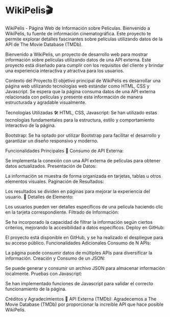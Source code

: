 # WikiPelis🎬
WikiPelis - Página Web de Información sobre Películas.
Bienvenido a WikiPelis, tu fuente de información cinematográfica. Este proyecto te permite explorar detalles fascinantes sobre películas utilizando datos de la API de The Movie Database (TMDb).

Bienvenido a WikiPelis, un proyecto de desarrollo web para mostrar información sobre películas utilizando datos de una API externa. Este proyecto está diseñado para cumplir con los requisitos del cliente y brindar una experiencia interactiva y atractiva para los usuarios.

Contexto del Proyecto
El objetivo principal de WikiPelis es desarrollar una página web utilizando tecnologías web estándar como HTML, CSS y Javascript. Se espera que la página consuma datos de una API externa relacionada con películas y presente esta información de manera estructurada y agradable visualmente.

Tecnologías Utilizadas 🛠️
HTML, CSS, Javascript: Se han utilizado estas tecnologías fundamentales para la estructura, estilo y comportamiento interactivo de la página.

Bootstrap: Se ha optado por utilizar Bootstrap para facilitar el desarrollo y garantizar un diseño responsivo y moderno.

Funcionalidades Principales 🚀
Consumo de API Externa:

Se implementa la conexión con una API externa de películas para obtener datos actualizados.
Presentación de Datos:

La información se muestra de forma organizada en tarjetas, tablas u otros elementos visuales.
Paginación de Resultados:

Los resultados se dividen en páginas para mejorar la experiencia del usuario. 🌟
Detalles de Elemento:

Los usuarios pueden ver detalles específicos de una película haciendo clic en la tarjeta correspondiente.
Filtrado de Información:

Se ha incorporado la capacidad de filtrar la información según ciertos criterios, mejorando la accesibilidad a datos específicos.
Deploy en GitHub:

El proyecto está disponible en GitHub, y se ha realizado el despliegue para su acceso público.
Funcionalidades Adicionales
Consumo de N APIs:

La página puede consumir datos de múltiples APIs para diversificar la información.
Creación y Consumo de un JSON:

Se puede generar y consumir un archivo JSON para almacenar información localmente.
Pruebas con Javascript:

Se han implementado funciones de Javascript para validar el correcto funcionamiento de la página.

Créditos y Agradecimientos 🙏
API Externa (TMDb): Agradecemos a The Movie Database (TMDb) por proporcionar la increíble API que hace posible WikiPelis.

